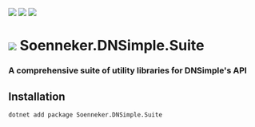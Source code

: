 ﻿[![](https://img.shields.io/nuget/v/soenneker.dnsimple.suite.svg?style=for-the-badge)](https://www.nuget.org/packages/soenneker.dnsimple.suite/)
[![](https://img.shields.io/github/actions/workflow/status/soenneker/soenneker.dnsimple.suite/publish-package.yml?style=for-the-badge)](https://github.com/soenneker/soenneker.dnsimple.suite/actions/workflows/publish-package.yml)
[![](https://img.shields.io/nuget/dt/soenneker.dnsimple.suite.svg?style=for-the-badge)](https://www.nuget.org/packages/soenneker.dnsimple.suite/)

# ![](https://user-images.githubusercontent.com/4441470/224455560-91ed3ee7-f510-4041-a8d2-3fc093025112.png) Soenneker.DNSimple.Suite
### A comprehensive suite of utility libraries for DNSimple's API

## Installation

```
dotnet add package Soenneker.DNSimple.Suite
```

